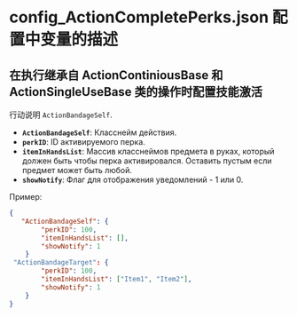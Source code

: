 # config_ActionCompletePerks.json 配置中变量的描述
## 在执行继承自 ActionContiniousBase 和 ActionSingleUseBase 类的操作时配置技能激活
行动说明 `ActionBandageSelf`.

- **`ActionBandageSelf`**: Класснейм действия.
- **`perkID`**: ID активируемого перка.
- **`itemInHandsList`**: Массив класснеймов предмета в руках, который должен быть чтобы перка активировался. Оставить пустым если предмет может быть любой.
- **`showNotify`**: Флаг для отображения уведомлений - 1 или 0.

Пример:

```json
{
   "ActionBandageSelf": {
        "perkID": 100,
        "itemInHandsList": [],
        "showNotify": 1
    }
 "ActionBandageTarget": {
        "perkID": 100,
        "itemInHandsList": ["Item1", "Item2"],
        "showNotify": 1
    }
}
